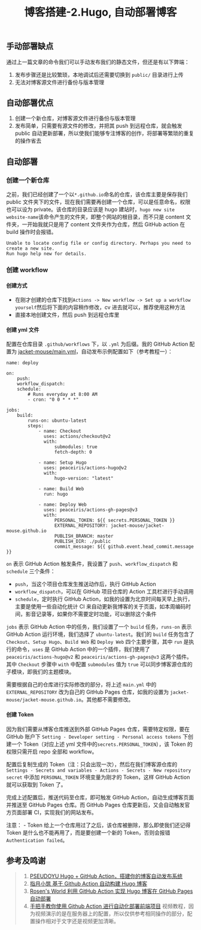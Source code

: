 ﻿---
layout: post
title: 博客搭建-2.Hugo, 自动部署博客
---


## 手动部署缺点

通过上一篇文章的命令我们可以手动发布我们的静态文件，但还是有以下弊端：

1. 发布步骤还是比较繁琐，本地调试后还需要切换到 `public/` 目录进行上传
2. 无法对博客源文件进行备份与版本管理

## 自动部署优点

1. 创建一个新仓库，对博客源文件进行备份与版本管理
2. 发布简单，只需要有源文件的修改，并把其 push 到远程仓库，就会触发 public 自动更新部署，所以使我们能够专注博客的创作，将部署等繁琐的重复的操作省去

## 自动部署

### 创建一个新仓库

之前，我们已经创建了一个以`*.github.io`命名的仓库，该仓库主要是保存我们 public 文件夹下的文件，现在我们需要再创建一个仓库，可以是任意命名，权限也可以设为 private。该仓库的目录应该是 hugo 建站时，`hugo new site website-name`该命令产生的文件夹，即整个网站的根目录，而不只是 content 文件夹，一开始我就只是用了 content 文件夹作为仓库，然后 GitHub action 在 build 操作时会报错。

```shell
Unable to locate config file or config directory. Perhaps you need to create a new site.
Run hugo help new for details.
```

### 创建 workflow

#### 创建方式

- 在刚才创建的仓库下找到`Actions -> New workflow -> Set up a workflow yourself`然后将下面的内容稍作修改，cv 进去就可以，推荐使用这种方法
- 直接本地创建文件，然后 push 到远程仓库里

#### 创建 yml 文件

配置在仓库目录 `.github/workflows` 下，以 `.yml` 为后缀。我的 GitHub Action 配置为 [jacket-mouse/main.yml](https://github.com/jacket-mouse/web-note/blob/main/.github/workflows/main.yml)，自动发布示例配置如下（参考教程一）：

```
name: deploy

on:
    push:
    workflow_dispatch:
    schedule:
        # Runs everyday at 8:00 AM
        - cron: "0 0 * * *"

jobs:
    build:
        runs-on: ubuntu-latest
        steps:
            - name: Checkout
              uses: actions/checkout@v2
              with:
                  submodules: true
                  fetch-depth: 0

            - name: Setup Hugo
              uses: peaceiris/actions-hugo@v2
              with:
                  hugo-version: "latest"

            - name: Build Web
              run: hugo

            - name: Deploy Web
              uses: peaceiris/actions-gh-pages@v3
              with:
                  PERSONAL_TOKEN: ${{ secrets.PERSONAL_TOKEN }}
                  EXTERNAL_REPOSITORY: jacket-mouse/jacket-mouse.github.io
                  PUBLISH_BRANCH: master
                  PUBLISH_DIR: ./public
                  commit_message: ${{ github.event.head_commit.message }}
```

`on` 表示 GitHub Action 触发条件，我设置了 `push`、`workflow_dispatch` 和 `schedule` 三个条件：

- `push`，当这个项目仓库发生推送动作后，执行 GitHub Action
- `workflow_dispatch`，可以在 GitHub 项目仓库的 Action 工具栏进行手动调用
- `schedule`，定时执行 GitHub Action，如我的设置为北京时间每天早上执行，主要是使用一些自动化统计 CI 来自动更新我博客的关于页面，如本周编码时间，影音记录等，如果你不需要定时功能，可以删除这个条件

`jobs` 表示 GitHub Action 中的任务，我们设置了一个 `build` 任务，`runs-on` 表示 GitHub Action 运行环境，我们选择了 `ubuntu-latest`。我们的 `build` 任务包含了 `Checkout`、`Setup Hugo`、`Build Web` 和 `Deploy Web` 四个主要步骤，其中 `run` 是执行的命令，`uses` 是 GitHub Action 中的一个插件，我们使用了 `peaceiris/actions-hugo@v2` 和 `peaceiris/actions-gh-pages@v3` 这两个插件。其中 `Checkout` 步骤中 `with` 中配置 `submodules` 值为 `true` 可以同步博客源仓库的子模块，即我们的主题模块。

需要根据自己的仓库进行实际修改的部分，将上述 `main.yml` 中的 `EXTERNAL_REPOSITORY` 改为自己的 GitHub Pages 仓库，如我的设置为 `jacket-mouse/jacket-mouse.github.io`。其他都不需要修改。

#### 创建 Token

因为我们需要从博客仓库推送到外部 GitHub Pages 仓库，需要特定权限，要在 GitHub 账户下 `Setting - Developer setting - Personal access tokens` 下创建一个 Token（对应上述 yml 文件中的`secrets.PERSONAL_TOKEN`），该 Token 的权限只需开启 repo 全部和 workflow。

配置后复制生成的 Token（注：只会出现一次），然后在我们博客源仓库的 `Settings - Secrets and variables - Actions - Secrets - New repository secret` 中添加 `PERSONAL_TOKEN` 环境变量为刚才的 Token，这样 GitHub Action 就可以获取到 Token 了。

完成上述配置后，推送代码至仓库，即可触发 GitHub Action，自动生成博客页面并推送至 GitHub Pages 仓库。而 GitHub Pages 仓库更新后，又会自动触发官方页面部署 CI，实现我们的网站发布。

注意： - Token 给上一个仓库用过了之后，该仓库被删除，那么即使我们还记得 Token 是什么也不能再用了，而是要创建一个新的 Token，否则会报错`Authentication failed`。

## 参考及鸣谢

> 1. [PSEUDOYU Hugo + GitHub Action，搭建你的博客自动发布系统](https://www.pseudoyu.com/en/2022/05/29/deploy_your_blog_using_hugo_and_github_action/)
> 2. [指月小筑 基于 Github Action 自动构建 Hugo 博客](https://www.lixueduan.com/posts/blog/01-github-action-deploy-hugo/)
> 3. [Rosen's World 利用 GitHub Action 实现 Hugo 博客在 GitHub Pages 自动部署](https://lucumt.info/post/hugo/using-github-action-to-auto-build-deploy/)
> 4. [手把手教你使用 Github Action 进行自动化部署前端项目](https://www.bilibili.com/video/BV1Ca411h7rx/?spm_id_from=333.337.search-card.all.click&vd_source=519c4464a364b8611b8a226be3cda0f6)
>    视频教程，因为视频演示的是在服务器上的配置，所以仅供参考相同操作的部分，配置操作相对于文字还是视频更加清晰。
